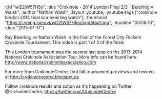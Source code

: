 {:id "wi22lW57H6o",
 :title "Crokinole - 2014 London Final 2/3 - Beierling v Walsh",
 :author "Nathan Walsh",
 :layout :youtube,
 :youtube-tags ["crokinole london 2014 final nca beierling walsh"],
 :thumbnail "https://i.ytimg.com/vi/wi22lW57H6o/mqdefault.jpg",
 :duration "00:06:10",
 :date "2015-01-17"}

Ray Beierling vs Nathan Walsh in the final of the Forest City Flickers Crokinole Tournament. This video is part 1 of 3 of the finals

This London tournament was the second last stop on the 2013-2014 National Crokinole Association Tour. More info can be found here: http://www.nationalcrokinoleassociation.com

For more from CrokinoleCentre, find full tournament previews and reviews at http://crokinolecentre.blogspot.ca

Follow crokinole results and action as it's happening on Twitter @CrokinoleCentre, https://twitter.com/CrokinoleCentre
